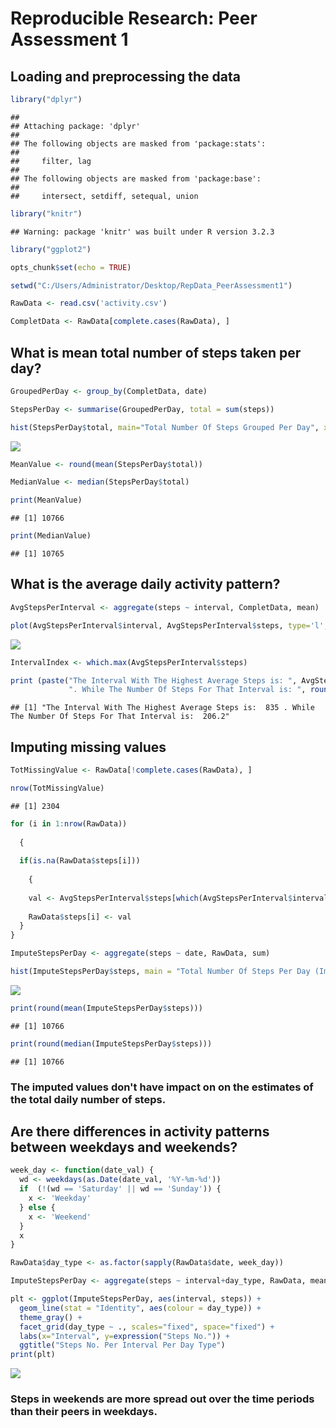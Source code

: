 # Reproducible Research: Peer Assessment 1


## Loading and preprocessing the data


```r
library("dplyr")
```

```
## 
## Attaching package: 'dplyr'
## 
## The following objects are masked from 'package:stats':
## 
##     filter, lag
## 
## The following objects are masked from 'package:base':
## 
##     intersect, setdiff, setequal, union
```

```r
library("knitr")
```

```
## Warning: package 'knitr' was built under R version 3.2.3
```

```r
library("ggplot2")

opts_chunk$set(echo = TRUE)

setwd("C:/Users/Administrator/Desktop/RepData_PeerAssessment1")

RawData <- read.csv('activity.csv')

CompletData <- RawData[complete.cases(RawData), ]
```


## What is mean total number of steps taken per day?


```r
GroupedPerDay <- group_by(CompletData, date)

StepsPerDay <- summarise(GroupedPerDay, total = sum(steps))

hist(StepsPerDay$total, main="Total Number Of Steps Grouped Per Day", xlab="Total Steps taken each Day", col="blue")
```

![](PA1_template_files/figure-html/unnamed-chunk-2-1.png) 

```r
MeanValue <- round(mean(StepsPerDay$total))

MedianValue <- median(StepsPerDay$total)

print(MeanValue)
```

```
## [1] 10766
```

```r
print(MedianValue)
```

```
## [1] 10765
```

## What is the average daily activity pattern?


```r
AvgStepsPerInterval <- aggregate(steps ~ interval, CompletData, mean)

plot(AvgStepsPerInterval$interval, AvgStepsPerInterval$steps, type='l', col=4, main="Average Number Of Taken Steps Per Interval", xlab="Intervals", ylab="Average Steps")
```

![](PA1_template_files/figure-html/unnamed-chunk-3-1.png) 

```r
IntervalIndex <- which.max(AvgStepsPerInterval$steps)

print (paste("The Interval With The Highest Average Steps is: ", AvgStepsPerInterval[IntervalIndex, ]$interval, 
             ". While The Number Of Steps For That Interval is: ", round(AvgStepsPerInterval[IntervalIndex, ]$steps, digits = 1)))
```

```
## [1] "The Interval With The Highest Average Steps is:  835 . While The Number Of Steps For That Interval is:  206.2"
```




## Imputing missing values


```r
TotMissingValue <- RawData[!complete.cases(RawData), ]

nrow(TotMissingValue)
```

```
## [1] 2304
```

```r
for (i in 1:nrow(RawData)) 
  
  {
  
  if(is.na(RawData$steps[i])) 
    
    {
    
    val <- AvgStepsPerInterval$steps[which(AvgStepsPerInterval$interval == RawData$interval[i])]
    
    RawData$steps[i] <- val 
  }
}

ImputeStepsPerDay <- aggregate(steps ~ date, RawData, sum)

hist(ImputeStepsPerDay$steps, main = "Total Number Of Steps Per Day (Imputed)", xlab = "Steps Per Day", col = "purple")
```

![](PA1_template_files/figure-html/unnamed-chunk-4-1.png) 

```r
print(round(mean(ImputeStepsPerDay$steps)))
```

```
## [1] 10766
```

```r
print(round(median(ImputeStepsPerDay$steps)))
```

```
## [1] 10766
```
### The imputed values don't have impact on on the estimates of the total daily number of steps.


## Are there differences in activity patterns between weekdays and weekends?


```r
week_day <- function(date_val) {
  wd <- weekdays(as.Date(date_val, '%Y-%m-%d'))
  if  (!(wd == 'Saturday' || wd == 'Sunday')) {
    x <- 'Weekday'
  } else {
    x <- 'Weekend'
  }
  x
}

RawData$day_type <- as.factor(sapply(RawData$date, week_day))

ImputeStepsPerDay <- aggregate(steps ~ interval+day_type, RawData, mean)

plt <- ggplot(ImputeStepsPerDay, aes(interval, steps)) +
  geom_line(stat = "Identity", aes(colour = day_type)) +
  theme_gray() +
  facet_grid(day_type ~ ., scales="fixed", space="fixed") +
  labs(x="Interval", y=expression("Steps No.")) +
  ggtitle("Steps No. Per Interval Per Day Type")
print(plt)
```

![](PA1_template_files/figure-html/unnamed-chunk-5-1.png) 

### Steps in weekends are more spread out over the time periods than their peers in weekdays.
